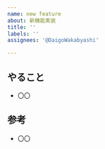 ```yaml
---
name: new feature
about: 新機能実装
title: ''
labels: ''
assignees: '@DaigoWakabyashi'

---
```


## やること

- 〇〇

## 参考

- 〇〇

